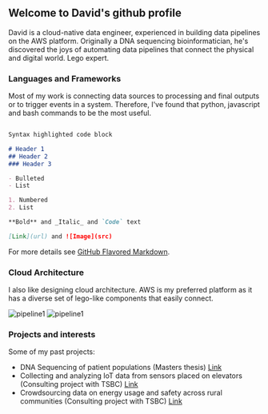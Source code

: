 ## Welcome to David's github profile

David is a cloud-native data engineer, experienced in building data pipelines on the AWS platform. Originally a DNA sequencing bioinformatician, he's discovered the joys of automating data pipelines that connect the physical and digital world. Lego expert.


### Languages and Frameworks

Most of my work is connecting data sources to processing and final outputs or to trigger events in a system. Therefore, I've found that python, javascript and bash commands to be the most useful.

```markdown

Syntax highlighted code block

# Header 1
## Header 2
### Header 3

- Bulleted
- List

1. Numbered
2. List

**Bold** and _Italic_ and `Code` text

[Link](url) and ![Image](src)
```

For more details see [GitHub Flavored Markdown](https://guides.github.com/features/mastering-markdown/).

### Cloud Architecture

I also like designing cloud architecture. AWS is my preferred platform as it has a diverse set of lego-like components that easily connect.

![pipeline1](src)
![pipeline1](src)


### Projects and interests

Some of my past projects:
- DNA Sequencing of patient populations (Masters thesis) [Link](https://open.library.ubc.ca/cIRcle/collections/ubctheses/24/items/1.0371254)
- Collecting and analyzing IoT data from sensors placed on elevators (Consulting project with TSBC)  [Link](https://www.technicalsafetybc.ca/safety-data/iot-elevating-safety)
- Crowdsourcing data on energy usage and safety across rural communities (Consulting project with TSBC)  [Link](https://www.technicalsafetybc.ca/blog/determining-state-safety-bcs-remote-grid-communities)
